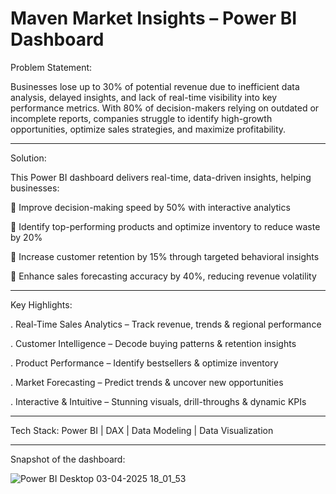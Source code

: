#  Maven Market Insights – Power BI Dashboard

 Problem Statement:

Businesses lose up to 30% of potential revenue due to inefficient data analysis, delayed insights, and lack of real-time visibility into key performance metrics. With 80% of decision-makers relying on outdated or incomplete reports, companies struggle to identify high-growth opportunities, optimize sales strategies, and maximize profitability.

----

 Solution:

This Power BI dashboard delivers real-time, data-driven insights, helping businesses:

🔹 Improve decision-making speed by 50% with interactive analytics

🔹 Identify top-performing products and optimize inventory to reduce waste by 20%

🔹 Increase customer retention by 15% through targeted behavioral insights

🔹 Enhance sales forecasting accuracy by 40%, reducing revenue volatility

----


 Key Highlights:

. Real-Time Sales Analytics – Track revenue, trends & regional performance

. Customer Intelligence – Decode buying patterns & retention insights

. Product Performance – Identify bestsellers & optimize inventory

. Market Forecasting – Predict trends & uncover new opportunities

. Interactive & Intuitive – Stunning visuals, drill-throughs & dynamic KPIs

----

 Tech Stack: Power BI | DAX | Data Modeling | Data Visualization

----

 Snapshot of the dashboard: 

![Power BI Desktop 03-04-2025 18_01_53](https://github.com/user-attachments/assets/1728e5bf-03e6-4cd4-b611-9fd8ecbaad59)
